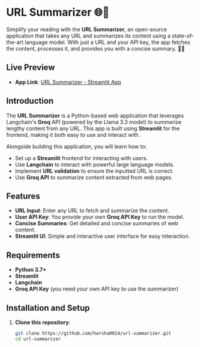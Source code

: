# URL Summarizer 🌐📄

Simplify your reading with the **URL Summarizer**, an open-source application that takes any URL and summarizes its content using a state-of-the-art language model. With just a URL and your API key, the app fetches the content, processes it, and provides you with a concise summary. 📝✨

## Live Preview

- **App Link**: [URL Summarizer - Streamlit App](https://harsha0014-summarizer-app-vpytmn.streamlit.app/)

## Introduction

The **URL Summarizer** is a Python-based web application that leverages Langchain's **Groq** API (powered by the Llama 3.3 model) to summarize lengthy content from any URL. This app is built using **Streamlit** for the frontend, making it both easy to use and interact with.

Alongside building this application, you will learn how to:
- Set up a **Streamlit** frontend for interacting with users.
- Use **Langchain** to interact with powerful large language models.
- Implement **URL validation** to ensure the inputted URL is correct.
- Use **Groq API** to summarize content extracted from web pages.

## Features

- **URL Input**: Enter any URL to fetch and summarize the content.
- **User API Key**: You provide your own **Groq API Key** to run the model.
- **Concise Summaries**: Get detailed and concise summaries of web content.
- **Streamlit UI**: Simple and interactive user interface for easy interaction.

## Requirements

- **Python 3.7+**
- **Streamlit**
- **Langchain**
- **Groq API Key** (you need your own API key to use the summarizer)

## Installation and Setup

1. **Clone this repository**:

   ```bash
   git clone https://github.com/harsha0014/url-summarizer.git
   cd url-summarizer
